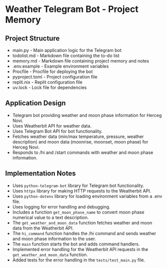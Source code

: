 # Weather Telegram Bot - Project Memory

## Project Structure
- main.py - Main application logic for the Telegram bot
- todolist.md - Markdown file containing the to-do list
- memory.md - Markdown file containing project memory and notes
- .env.example - Example environment variables
- Procfile - Procfile for deploying the bot
- pyproject.toml - Project configuration file
- replit.nix - Replit configuration file
- uv.lock - Lock file for dependencies

## Application Design
- Telegram bot providing weather and moon phase information for Herceg Novi.
- Uses Weatherbit API for weather data.
- Uses Telegram Bot API for bot functionality.
- Fetches weather data (min/max temperature, pressure, weather description) and moon data (moonrise, moonset, moon phase) for Herceg Novi.
- Responds to /hi and /start commands with weather and moon phase information.

## Implementation Notes
- Uses `python-telegram-bot` library for Telegram bot functionality.
- Uses `httpx` library for making HTTP requests to the Weatherbit API.
- Uses `python-dotenv` library for loading environment variables from a .env file.
- Uses logging for error handling and debugging.
- Includes a function `get_moon_phase_name` to convert moon phase numerical value to a text description.
- The `get_weather_and_moon_data` function fetches weather and moon data from the Weatherbit API.
- The `hi_command` function handles the /hi command and sends weather and moon phase information to the user.
- The `main` function starts the bot and adds command handlers.
- Implemented error handling for the Weatherbit API requests in the `get_weather_and_moon_data` function.
- Added tests for the error handling in the `tests/test_main.py` file.
